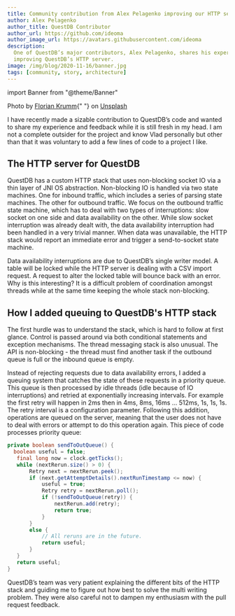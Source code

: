 ```yaml
---
title: Community contribution from Alex Pelagenko improving our HTTP server
author: Alex Pelagenko
author_title: QuestDB Contributor
author_url: https://github.com/ideoma
author_image_url: https://avatars.githubusercontent.com/ideoma
description:
  One of QuestDB’s major contributors, Alex Pelagenko, shares his experience on
  improving QuestDB’s HTTP server.
image: /img/blog/2020-11-16/banner.jpg
tags: [community, story, architecture]
---
```


import Banner from "@theme/Banner"

<Banner alt="Close-up on a dark computer keyboard." height={391}
src="/img/blog/2020-11-26/banner.jpg" width={650}> Photo by
<a href="https://unsplash.com/photos/1osIUArK5oA">Florian Krumm</a>{" "} on
<a href="https://unsplash.com">Unsplash</a> </Banner>

I have recently made a sizable contribution to QuestDB’s code and wanted to
share my experience and feedback while it is still fresh in my head. I am not a
complete outsider for the project and know Vlad personally but other than that
it was voluntary to add a few lines of code to a project I like.

<!--truncate-->

## The HTTP server for QuestDB

QuestDB has a custom HTTP stack that uses non-blocking socket IO via a thin
layer of JNI OS abstraction. Non-blocking IO is handled via two state machines.
One for inbound traffic, which includes a series of parsing state machines. The
other for outbound traffic. We focus on the outbound traffic state machine,
which has to deal with two types of interruptions: slow socket on one side and
data availability on the other. While slow socket interruption was already dealt
with, the data availability interruption had been handled in a very trivial
manner. When data was unavailable, the HTTP stack would report an immediate
error and trigger a send-to-socket state machine.

Data availability interruptions are due to QuestDB’s single writer model. A
table will be locked while the HTTP server is dealing with a CSV import request.
A request to alter the locked table will bounce back with an error. Why is this
interesting? It is a difficult problem of coordination amongst threads while at
the same time keeping the whole stack non-blocking.

## How I added queuing to QuestDB's HTTP stack

The first hurdle was to understand the stack, which is hard to follow at first
glance. Control is passed around via both conditional statements and exception
mechanisms. The thread messaging stack is also unusual. The API is
non-blocking - the thread must find another task if the outbound queue is full
or the inbound queue is empty.

Instead of rejecting requests due to data availability errors, I added a queuing
system that catches the state of these requests in a priority queue. This queue
is then processed by idle threads (idle because of IO interruptions) and retried
at exponentially increasing intervals. For example the first retry will happen
in 2ms then in 4ms, 8ms, 16ms … 512ms, 1s, 1s, 1s. The retry interval is a
configuration parameter. Following this addition, operations are queued on the
server, meaning that the user does not have to deal with errors or attempt to do
this operation again. This piece of code processes priority queue:

```java
private boolean sendToOutQueue() {
  boolean useful = false;
   final long now = clock.getTicks();
   while (nextRerun.size() > 0) {
       Retry next = nextRerun.peek();
       if (next.getAttemptDetails().nextRunTimestamp <= now) {
           useful = true;
           Retry retry = nextRerun.poll();
           if (!sendToOutQueue(retry)) {
               nextRerun.add(retry);
               return true;
           }
       }
       else {
           // All reruns are in the future.
           return useful;
       }
   }
   return useful;
}
```

QuestDB’s team was very patient explaining the different bits of the HTTP stack
and guiding me to figure out how best to solve the multi writing problem. They
were also careful not to dampen my enthusiasm with the pull request feedback.
